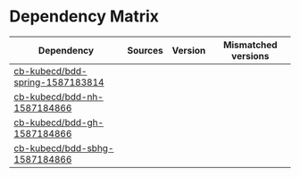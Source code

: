 # Dependency Matrix

Dependency | Sources | Version | Mismatched versions
---------- | ------- | ------- | -------------------
[cb-kubecd/bdd-spring-1587183814](https://github.com/cb-kubecd/bdd-spring-1587183814.git) |  | []() | 
[cb-kubecd/bdd-nh-1587184866](https://github.com/cb-kubecd/bdd-nh-1587184866.git) |  | []() | 
[cb-kubecd/bdd-gh-1587184866](https://github.com/cb-kubecd/bdd-gh-1587184866.git) |  | []() | 
[cb-kubecd/bdd-sbhg-1587184866](https://github.com/cb-kubecd/bdd-sbhg-1587184866.git) |  | []() | 
